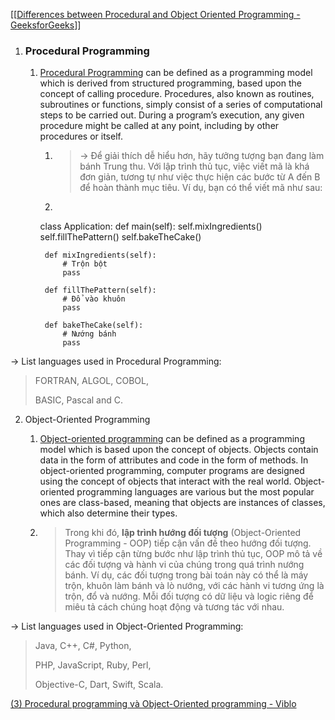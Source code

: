[[[Differences between Procedural and Object Oriented Programming - GeeksforGeeks](https://www.geeksforgeeks.org/differences-between-procedural-and-object-oriented-programming/)]]

1. ### Procedural Programming
	1. [Procedural Programming](https://www.geeksforgeeks.org/introduction-of-programming-paradigms/) can be defined as a programming model which is derived from structured programming, based upon the concept of calling procedure. Procedures, also known as routines, subroutines or functions, simply consist of a series of computational steps to be carried out. During a program’s execution, any given procedure might be called at any point, including by other procedures or itself.
		1. > -> Để giải thích dễ hiểu hơn, hãy tưởng tượng bạn đang làm bánh Trung thu. Với lập trình thủ tục, việc viết mã là khá đơn giản, tương tự như việc thực hiện các bước từ A đến B để hoàn thành mục tiêu. Ví dụ, bạn có thể viết mã như sau:
		2. ````python
        class Application:
            def main(self):
                self.mixIngredients()
                self.fillThePattern()
                self.bakeTheCake()
        
            def mixIngredients(self):
                # Trộn bột
                pass
        
            def fillThePattern(self):
                # Đổ vào khuôn
                pass
        
            def bakeTheCake(self):
                # Nướng bánh
                pass
   

-> List languages used in Procedural Programming:

> FORTRAN, ALGOL, COBOL, 
>
> BASIC, Pascal and C. 

2. Object-Oriented Programming

   1. [Object-oriented programming](https://www.geeksforgeeks.org/basic-concepts-of-object-oriented-programming-using-c/) can be defined as a programming model which is based upon the concept of objects. Objects contain data in the form of attributes and code in the form of methods. In object-oriented programming, computer programs are designed using the concept of objects that interact with the real world. Object-oriented programming languages are various but the most popular ones are class-based, meaning that objects are instances of classes, which also determine their types. 

   2. > Trong khi đó, **lập trình hướng đối tượng** (Object-Oriented Programming - OOP) tiếp cận vấn đề theo hướng đối tượng. Thay vì tiếp cận từng bước như lập trình thủ tục, OOP mô tả về các đối tượng và hành vi của chúng trong quá trình nướng bánh. Ví dụ, các đối tượng trong bài toán này có thể là máy trộn, khuôn làm bánh và lò nướng, với các hành vi tương ứng là trộn, đổ và nướng. Mỗi đối tượng có dữ liệu và logic riêng để miêu tả cách chúng hoạt động và tương tác với nhau.

-> List languages used in Object-Oriented Programming:

> Java, C++, C#, Python, 
>
> PHP, JavaScript, Ruby, Perl, 
>
> Objective-C, Dart, Swift, Scala. 

[(3) Procedural programming và Object-Oriented programming - Viblo](https://viblo.asia/p/001-procedural-programming-va-object-oriented-programming-3P0lP3nvZox)
